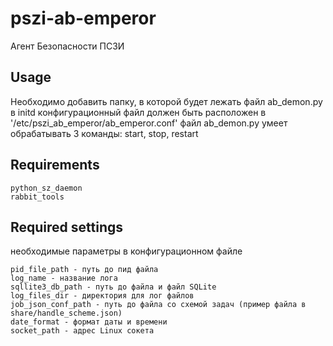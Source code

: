 pszi-ab-emperor
=================
Агент Безопасности ПСЗИ 


Usage
--------
Необходимо добавить папку, в которой будет лежать файл ab_demon.py в initd 
конфигурационный файл должен быть расположен в '/etc/pszi_ab_emperor/ab_emperor.conf'
файл ab_demon.py умеет обрабатывать 3 команды: start, stop, restart


Requirements
-------------
    python_sz_daemon 
    rabbit_tools
    
    
Required settings 
---------------------

необходимые параметры в конфигурационном файле

    pid_file_path - путь до пид файла
    log_name - название лога
    sqllite3_db_path - путь до файла и файл SQLite
    log_files_dir - директория для лог файлов
    job_json_conf_path - путь до файла со схемой задач (пример файла в share/handle_scheme.json)
    date_format - формат даты и времени
    socket_path - адрес Linux сокета